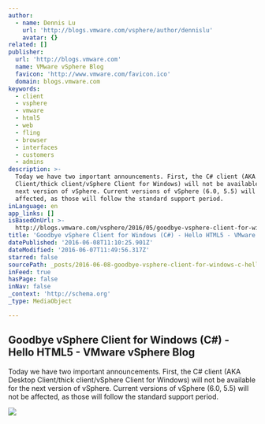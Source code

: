 ```yaml
---
author:
  - name: Dennis Lu
    url: 'http://blogs.vmware.com/vsphere/author/dennislu'
    avatar: {}
related: []
publisher:
  url: 'http://blogs.vmware.com'
  name: VMware vSphere Blog
  favicon: 'http://www.vmware.com/favicon.ico'
  domain: blogs.vmware.com
keywords:
  - client
  - vsphere
  - vmware
  - html5
  - web
  - fling
  - browser
  - interfaces
  - customers
  - admins
description: >-
  Today we have two important announcements. First, the C# client (AKA Desktop
  Client/thick client/vSphere Client for Windows) will not be available for the
  next version of vSphere. Current versions of vSphere (6.0, 5.5) will not be
  affected, as those will follow the standard support period.
inLanguage: en
app_links: []
isBasedOnUrl: >-
  http://blogs.vmware.com/vsphere/2016/05/goodbye-vsphere-client-for-windows-c-hello-html5.html
title: 'Goodbye vSphere Client for Windows (C#) - Hello HTML5 - VMware vSphere Blog'
datePublished: '2016-06-08T11:10:25.901Z'
dateModified: '2016-06-07T11:49:56.317Z'
starred: false
sourcePath: _posts/2016-06-08-goodbye-vsphere-client-for-windows-c-hello-html5-vmwa.md
inFeed: true
hasPage: false
inNav: false
_context: 'http://schema.org'
_type: MediaObject

---
```

<article style=""><h1>Goodbye vSphere Client for Windows (C#) - Hello HTML5 - VMware vSphere Blog</h1><p>Today we have two important announcements. First, the C# client (AKA Desktop Client/thick client/vSphere Client for Windows) will not be available for the next version of vSphere. Current versions of vSphere (6.0, 5.5) will not be affected, as those will follow the standard support period.</p><img src="http://blogs.vmware.com/vsphere/files/2016/04/vmwcolors3.png" /></article>